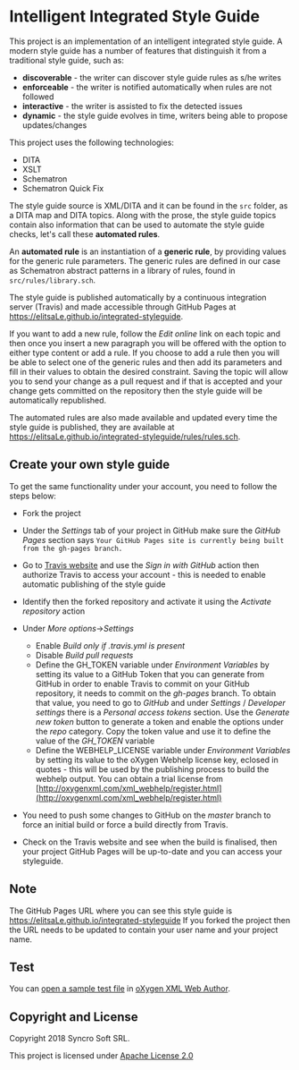 # Intelligent Integrated Style Guide

This project is an implementation of an intelligent integrated style guide. 
A modern style guide has a number of features that distinguish it from a traditional style guide, such as:

* **discoverable** - the writer can discover style guide rules as s/he writes
* **enforceable** - the writer is notified automatically when rules are not followed
* **interactive** - the writer is assisted to fix the detected issues
* **dynamic** - the style guide evolves in time, writers being able to propose updates/changes

This project uses the following technologies:

* DITA
* XSLT
* Schematron
* Schematron Quick Fix

The style guide source is XML/DITA and it can be found in the `src` folder, as a DITA map and DITA topics. Along with the prose, the style guide topics contain also information that can be used to automate the style guide checks, let's call these **automated rules**.

An **automated rule** is an instantiation of a **generic rule**, by providing values for the generic rule parameters. The generic rules are defined in our case as Schematron abstract patterns in a library of rules, found in `src/rules/library.sch`. 

The style guide is published automatically by a continuous integration server (Travis) and made accessible through GitHub Pages at https://elitsaLe.github.io/integrated-styleguide. 

If you want to add a new rule, follow the *Edit online* link on each topic and then once you insert a new paragraph you will be offered with the option to either type content or add a rule. If you choose to add a rule then you will be able to select one of the generic rules and then add its parameters and fill in their values to obtain the desired constraint. Saving the topic will allow you to send your change as a pull request and if that is accepted and your change gets committed on the repository then the style guide will be automatically republished. 

The automated rules are also made available and updated every time the style guide is published, they are available at https://elitsaLe.github.io/integrated-styleguide/rules/rules.sch.

Create your own style guide
---------------------------

To get the same functionality under your account, you need to follow the steps below:

- Fork the project
- Under the *Settings* tab of your project in GitHub make sure the *GitHub Pages* section says
  ```Your GitHub Pages site is currently being built from the gh-pages branch.```
- Go to [Travis website](http://travis-ci.org) and use the *Sign in with GitHub* action then authorize Travis to access your account - this is needed to enable automatic publishing of the style guide
- Identify then the forked repository and activate it using the *Activate repository* action
- Under *More options*->*Settings*  
    - Enable *Build only if .travis.yml is present*
    - Disable *Build pull requests*
    - Define the GH_TOKEN variable under *Environment Variables* by setting its value to a GitHub Token that you can generate from GitHub in order to enable Travis to commit on your GitHub repository, it needs to commit on the *gh-pages* branch.
To obtain that value, you need to go to *GitHub* and under *Settings* / *Developer settings* there is a *Personal access tokens* section. Use the *Generate new token* button to generate a token and enable the options under the *repo* category. Copy the token value and use it to define the value of the *GH_TOKEN* variable
    - Define the WEBHELP_LICENSE variable under *Environment Variables* by setting its value to the oXygen Webhelp license key, eclosed in quotes - this will be used by the publishing process to build the webhelp output. You can obtain a trial license from 
[http://oxygenxml.com/xml_webhelp/register.html](http://oxygenxml.com/xml_webhelp/register.html)  

- You need to push some changes to GitHub on the *master* branch to force an initial build or force a build directly from Travis.

- Check on the Travis website and see when the build is finalised, then your project GitHub Pages will be up-to-date and you can access your styleguide.

## Note
The GitHub Pages URL where you can see this style guide is 
https://elitsaLe.github.io/integrated-styleguide
If you forked the project then the URL needs to be updated to contain your user name and your project name.

Test
---------------------

You can [open a sample test file](https://www.oxygenxml.com/oxygen-xml-web-author/app/oxygen.html?url=https://github.com/elitsaLe/integrated-styleguide/blob/master/test/sample-direct-ref-schema.dita) in [oXygen XML Web Author](https://www.oxygenxml.com/xml_web_author.html).


Copyright and License
---------------------
Copyright 2018 Syncro Soft SRL.

This project is licensed under [Apache License 2.0](https://github.com/oxygenxml/integrated-styleguide/blob/master/LICENSE)
